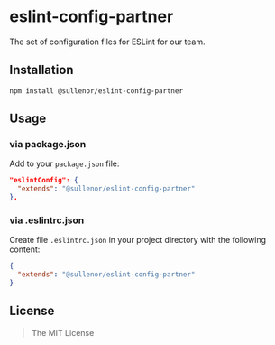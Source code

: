 eslint-config-partner
=====================

The set of configuration files for ESLint for our team.


## Installation

```
npm install @sullenor/eslint-config-partner
```


## Usage

### via package.json

Add to your `package.json` file:

```json
"eslintConfig": {
  "extends": "@sullenor/eslint-config-partner"
},
```

### via .eslintrc.json

Create file `.eslintrc.json` in your project directory with the following content:

```json
{
  "extends": "@sullenor/eslint-config-partner"
}
```


## License

> The MIT License
